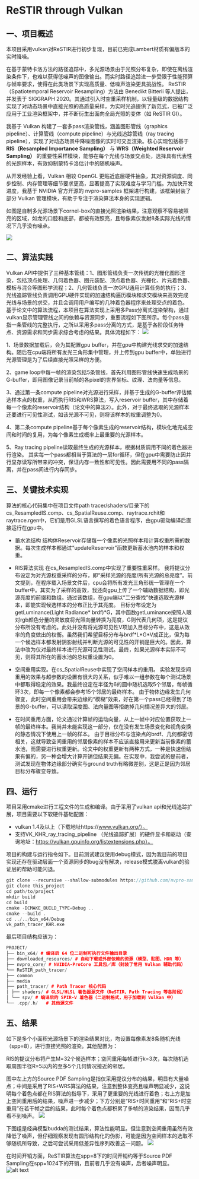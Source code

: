 # ReSTIR through Vulkan

## 一、项目概述
本项目采用vulkan对ReSTIR进行初步复现，目前已完成Lambert材质有偏版本的实时降噪。

在基于蒙特卡洛方法的路径追踪中，多光源场景由于光照分布复杂，即使在离线渲染条件下，也难以获得低噪声的图像输出。而实时路径追踪进一步受限于性能预算与帧率要求，使得在此类场景下实现高质量、低噪声渲染更具挑战性。
ReSTIR（Spatiotemporal Reservoir Resampling）方法由 Benedikt Bitterli 等人提出，并发表于 SIGGRAPH 2020。其通过引入时空重采样机制，以轻量级的数据结构实现了对动态场景中直接光照的高质量采样，为实时光追提供了新范式，已被广泛应用于工业渲染框架中，并不断衍生出面向全局光照的变体（如 ReSTIR GI）。

我基于 Vulkan 构建了一套多pass渲染管线，涵盖图形管线（graphics pipeline）、计算管线（compute pipeline）与光线追踪管线（ray tracing pipeline），实现了对动态场景中降噪图像的实时可交互渲染。核心实现包括基于 **RIS（Resampled Importance Sampling）** 与 **WRS（Weighted Reservoir Sampling）** 的重要性采样模块，能够在每个光线与场景交点处，选择具有代表性的光照样本，有效抑制蒙特卡洛估计中的随机噪声。

从开发经验上看，Vulkan 相较 OpenGL 更贴近底层硬件抽象，其对资源调度、同步控制、内存管理等细节要求更高，显著提高了实现难度与学习门槛。为加快开发进度，我基于 NVIDIA 官方开源的 nvpro-samples 框架进行构建，该框架封装了部分 Vulkan 管理模块，有助于专注于渲染算法本身的实现逻辑。

如图是自制多光源场景下cornel-box的直接光照渲染结果，注意观察不容易被照亮的区域，如龙的口腔和底部，都被有效照亮，且每像素仅发射8条实际光线的情况下几乎没有噪点。

![](doc/teaser.png)


## 二、算法实践

Vulkan API中提供了三种基本管线：1、图形管线负责一次传统的光栅化图形渲染，包括顶点处理、几何着色器、图元装配、顶点着色器、光栅化、片元着色器、模板与混合等图形学流程；2、几何管线负责一次GPU通用计算任务的执行；3、光线追踪管线负责调用GPU硬件实现的加速结构遍历模块和求交模块来高效完成光线与场景的求交，并且会调用用户编写的几种着色器程序来处理交点的着色。
基于论文中的算法流程，本项目在算法实现上采用多Pass分离式渲染架构，通过vulkan显示管理管线之间的依赖与资源同步，重要流程如下图所示。每个pass是指一条管线的完整执行，之所以采用多pass分离的方式，是基于各阶段任务特点、资源需求和同步需求综合考虑的结果。具体流程如下：
![](doc/image1.png)

1、场景数据加载后，会为其配置gpu buffer，并在gpu中构建光线求交的加速结构。随后在cpu端将所有发光三角形集中管理，并上传到gpu buffer中，单独进行光源管理是为了后续直接光照采样的方便。

2、game loop中每一帧的渲染包括5条管线，首先利用图形管线快速生成场景的G-buffer，即用图像记录当前帧的各pixel的世界坐标、纹理、法向量等信息。

3、通过第一条compute pipeline对光源进行采样，并基于生成的G-buffer评估候选样本点的权重，从而执行RIS和WRS算法，写入reservoir buffer，其中存储着每一个像素的reservoir结构（论文中的算法2）。此外，对于最终选取的光源样本还要进行可见性测试，如该光源不可见，则将该样本的权重调整为0。

4、第二条compute pipeline基于每个像素生成的reservoir结构，模块化地完成空间和时间的复用，为每个像素生成概率上最重要的光源样本。

5、Ray tracing pipeline读取最终生成的光源样本，根据材质调用不同的着色器进行渲染。
其实每一个pass都相当于算法的一层for循环，但在gpu中需要防止因并行显存读写所带来的冲突，保证内存一致性和可见性。因此需要用不同的pass隔离，并在pass间进行内存同步。

## 三、关键技术实现
算法的核心代码集中在项目文件path tracer/shaders/目录下的cs_ResampledIS.comp、cs_SpatialReuse.comp、raytrace.rchit和raytrace.rgen中，它们是用GLSL语言撰写的着色语言程序，由gpu驱动编译后直接运行在gpu中。
- 蓄水池结构
结构体Reservoir存储每一个像素的光照样本和计算权重所需的数据。每次生成样本都通过“updateReservoir”函数更新蓄水池内的样本和权重。

- RIS算法实现
在cs_ResampledIS.comp中实现了重要性重采样。
我将提议分布设定为对光源权重采样的分布，即“采样光源的亮度/所有光源的总亮度”。前文提到，在程序载入场景文件后，cpu会将所有发光三角形统一管理在一个buffer中。其实为了采样的高效，我还向gpu上传了一个辅助数据结构，即光源亮度的前缀和数组。通过该数组，在gpu端以“二分查找”快速选取光源样本，即能实现候选样本的分布正比于其亮度。
目标分布设定为getLuminance(Light Radiance* brdf)\*G，其中函数getLuminance按照人眼对rgb颜色分量的灵敏度将光照向量转换为亮度，G则代表几何项，这是提议分布所没有考虑的。此处并没有将光源可见性V项加入目标分布中，这是从效率的角度做出的权衡。虽然我们希望目标分布与brdf\*L\*G\*V成正比，但为每一个候选样本都发射阴影射线并判断光源的可见性的开销是巨大的。因此，算法中改为仅对最终样本进行光源可见性测试。最终，如果光源样本实际不可见，则将其所在的蓄水池的总权重设置为0。

- 空间重用实现。在cs_SpatialReuse中实现了空间样本的重用。
实验发现空间重用的效果与超参数的设置有很大的关系，似乎难以一组参数在每个测试场景中都取得稳定的效果。我最终设定在半径为6的圆中随机选取5个邻居，每帧循环3次，即每一个像素都会参考15个邻居的最终样本。
由于物体边缘发生几何骤变，此时空间重用会带来边缘的“模糊”效果，好在第一个pass已经得到了场景的G-buffer，可以读取深度图、法向量图等拒绝掉几何情况差异大的邻居。

- 在时间重用方面，论文通过计算帧的运动向量，从上一帧中对应位置获取上一帧的最终样本。我尚并未能实现这一部分，仅在没有发生场景变化和视角变换的静态情况下使用上一帧的样本。
由于目标分布与渲染点的brdf、几何都密切相关，这就导致空间重用的邻居像素的样本不应该直接用来更新当前像素的蓄水池，而需要进行权重更新。论文中的权重更新有两种方式，一种是快速但结果有偏的，另一种会增大计算开销但结果无偏。在实现中，我尝试的是前者，测试发现在物体边缘部分确实与ground truth有略微差别，这是正是因为邻居目标分布骤变导致。


## 四、运行
项目采用cmake进行工程文件的生成和编译。由于采用了vulkan api和光线追踪扩展，项目需要以下软硬件基础配置：

- vulkan 1.4及以上（下载地址https://www.vulkan.org/）。
- 支持VK_KHR_ray_tracing_pipeline （光线追踪扩展）的硬件显卡和驱动（查询地址：https://vulkan.gpuinfo.org/listextensions.php）。

项目的构建与运行指令如下。目前测试建议使用debug模式，因为我目前的项目实现还存在驱动层面一个资源同步的bug没有解决，release模式脱离vulkan的验证层的帮助可能闪退。

```c++
git clone --recursive --shallow-submodules https://github.com/nvpro-samples/nvpro_core.git
git clone this_project
cd path/to/project
mkdir build
cd build
cmake -DCMAKE_BUILD_TYPE=Debug ..
cmake --build .
cd ../../bin_x64/Debug
vk_path_tracer_KHR.exe
```
最后项目结构应该为：

```c++
PROJECT/ 
├── bin_x64/ # 编译后 64 位二进制可执行文件输出目录
├── downloaded_resources/ # 自动下载或外部依赖的资源（模型、贴图、HDR 等）
├── nvpro_core/ # NVIDIA-ProCore 工具包／库（封装了常用 Vulkan 辅助代码）
└── ReSTIR_path_tracer/ 
├── common
├── media
├── path_tracer/ # Path Tracer 核心代码
│ ├── shaders/ # GLSL/HLSL 着色器源文件（ReSTIR、Path Tracing 等各阶段）
│ └── spv/ # 编译后的 SPIR-V 着色器（二进制格式，用于加载到 Vulkan 中）
└── .cpp/.h/   # 其他源文件
```


## 五、结果

如下是多个小面积光源场景下的渲染结果对比，均设置每像素发8条随机光线（spp=8），进行直接光照的渲染。其他配置为：

RIS的提议分布将产生M=32个候选样本；空间重用每帧进行k=3次，每次随机选取周围半径R=5以内的至多5个几何情况接近的邻居。

图中左上方的Source PDF Sampling是指仅采用提议分布的结果，明显有大量噪点；中间是采用了RIS+WRS算法的结果，注意到整体变亮且噪声明显减少，这说明每个着色点都在RIS算法的指导下，采用了更重要的光线进行着色；右上方是加上空间重用后的结果，噪声进一步减少；下方分别是“RIS+时间重用”和“RIS+时空重用”在若干帧之后的结果，此时每个着色点都积累了多帧的渲染结果，因而几乎看不到噪声。
![](doc/image2.png)

下图组是经典模型budda的测试结果，算法性能明显。但注意到空间重用虽然有效降低了噪声，但仔细观察发现有圆形结构化的伪影，可能是因为空间样本的选取不够随机所导致，之后可尝试采用低差异性序列改善这一问题。
![](doc/image3.png)

在时间开销方面，ReSTIR算法在spp=8下的时间开销约等于Source PDF Sampling在spp=1024下的开销，且前者几乎没有噪声，后者噪声明显。
![alt text](doc/image.png)